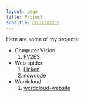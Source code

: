```yaml
---
layout: page
title: Project
subtitle: 💜💜💜💜💜💜💜💜💜💜
---
```


Here are some of my projects:

- Computer Vision
    1. [FV2ES](https://ieeexplore.ieee.org/document/9944173)
- Web spider
    1. [Linken](https://github.com/hx-ling/webspider-Linkedin)
    2. [nowcode](https://github.com/hx-ling/webspider-nowcoder)
- Wordcloud
    1. [wordcloud-website](https://github.com/hx-ling/wordcloud-website)
